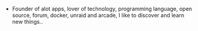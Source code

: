 - Founder of alot apps, lover of technology, programming language, open source, forum, docker, unraid and arcade, I like to discover and learn new things..
  <br>






































































































































































































